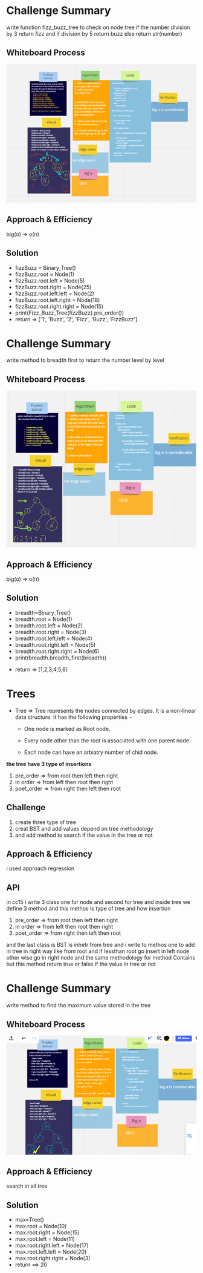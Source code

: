 <!-- ////////////////////////////////////code challenge 18 ////////////////////////////////////////////// -->

 # Challenge Summary



write function fizz_buzz_tree to check on node tree if the number division by 3 return fizz and if division by 5 return buzz else return str(number)
    

## Whiteboard Process
![img](code18.png)

## Approach & Efficiency
big(o) => o(n)

## Solution

*   fizzBuzz = Binary_Tree()
*   fizzBuzz.root = Node(1)
*   fizzBuzz.root.left = Node(5)
*    fizzBuzz.root.right = Node(25)
*   fizzBuzz.root.left.left = Node(2)
*   fizzBuzz.root.left.right = Node(18)
*   fizzBuzz.root.right.right = Node(15)
*   print(Fizz_Buzz_Tree(fizzBuzz).pre_order())
*  return => ['1', 'Buzz', '2', 'Fizz', 'Buzz', 'FizzBuzz']






<!-- ////////////////////////////////////code challenge 17////////////////////////////////////////////// -->

 # Challenge Summary
write method to breadth first to return  the number level by level
    

## Whiteboard Process
![img](code17.png)

## Approach & Efficiency
big(o) => o(n)

## Solution

*   breadth=Binary_Tree()
*   breadth.root = Node(1)
*   breadth.root.left = Node(2)
*   breadth.root.right = Node(3)
*   breadth.root.left.left = Node(4)
*   breadth.root.right.left = Node(5)
*   breadth.root.right.right = Node(6)
*   print(breadth.breadth_first(breadth))
 - return => [1,2,3,4,5,6]




























<!-- ////////////////////////////////////code challenge 15////////////////////////////////////////////// -->
# Trees
* Tree => Tree represents the nodes connected by edges. It is a non-linear data structure. It has the following properties −

    - One node is marked as Root node.

    - Every node other than the root is associated with one parent node.

    - Each node can have an arbiatry number of chid node.


**the tree have 3 type of insertions**

1. pre_order => from root then left then right 
2. in order => from left then root then right 
3. poet_order => from right then left then root 

## Challenge
1. create three type of tree
2. creat BST and add values depend on tree methodology
3. and add method to search if the value in the tree or not 


## Approach & Efficiency

i used approach regression

## API

in cc15 i write 3 class one for node and second for tree 
and inside tree we define 3 method and this methos is type of tree and how insertion 
1. pre_order => from root then left then right 
2. in order => from left then root then right 
3. poet_order => from right then left then root 

and the last class is BST is inhetr from tree 
and i write to methos one to add in tree in right way like from root and if lessthan root go insert in left node other wise go in right node and the same methodology for method Contains but this method return true or false if the value in tree or not 



<!-- ////////////////////////////////////code challenge 16////////////////////////////////////////////// -->

 # Challenge Summary
write method to find the maximum value stored in the tree
    

## Whiteboard Process
![img](code16.png)

## Approach & Efficiency
search in all tree
## Solution

* max=Tree()
* max.root = Node(10)
* max.root.right = Node(15)
* max.root.left = Node(11)
* max.root.right.left = Node(17)
* max.root.left.left = Node(20)
* max.root.right.right = Node(3)
* return ==> 20
